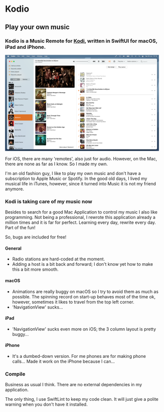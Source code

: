 #  Kodio

## Play your own music

### Kodio is a Music Remote for [Kodi](https://kodi.tv), written in SwiftUI for macOS, iPad and iPhone.

![Screenshot](screenshot.png "Screenshot")

For iOS, there are many 'remotes', also just for audio. However, on the Mac, there are none as far as I know. So I made my own.

I'm an old fashion guy, I like to play my own music and don't have a subscription to Apple Music or Spotify. In the good old days, I lived my musical life in iTunes, however, since it turned into Music it is not my friend anymore.

### Kodi is taking care of my music now

Besides to search for a good Mac Application to control my music I also like programming. Not being  a professional, I rewrote this application already a million times and it is far for perfect. Learning every day, rewrite every day. Part of the fun!

So, bugs are included for free!

#### General

- Radio stations are hard-coded at the moment.
- Adding a host is a bit back and forward; I don't know yet how to make this a bit more smooth.

#### macOS

- Animations are really buggy on macOS so I try to avoid them as much as possible. The spinning record on start-up behaves most of the time ok, however, sometimes it likes to travel from the top left corner.
- 'NavigationView' sucks...

#### iPad

- 'NavigationView' sucks even more on iOS; the 3 column layout is pretty buggy...

#### iPhone

- It's a dumbed-down version. For me phones are for making phone calls... Made it work on the iPhone because I can...

### Compile

Business as usual I think. There are no external dependencies in my application.

The only thing, I use SwiftLint to keep my code clean. It will just give a polite warning when you don't have it installed.

